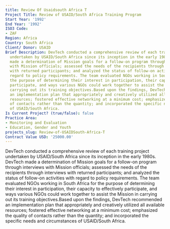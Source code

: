 ```yaml
---
title: Review Of Usaidsouth Africa T
Project Title: Review of USAID/South Africa Training Program
Start Year: '1992'
End Year: '1992'
ISO3 Code:
- ZAF
Region: Africa
Country: South Africa
Client/ Donor: USAID
Brief Description: DevTech conducted a comprehensive review of each training project
  undertaken by USAID/South Africa since its inception in the early 1980s. DevTech
  made a determination of Mission goals for a follow-on program through interviews
  with Mission officials; assessed the needs of the recipients through interviews
  with returned participants; and analyzed the status of follow-on activities with
  regard to policy requirements. The team evaluated NGOs working in South Africa for
  the purpose of determining their interest in participation, their capacity to effectively
  participate, and ways various NGOs could work together to assist the Mission in
  carrying out its training objectives.Based upon the findings, DevTech recommended
  an implementation plan that appropriately and creatively utilized all available
  resources; fostered effective networking at a minimum cost; emphasized the quality
  of contacts rather than the quantity; and incorporated the specific needs and circumstances
  of USAID/South Africa.
Is Current Project? (true/false): false
Practice Area:
- Monitoring and Evaluation
- Education, Gender and Youth
projects_slug: Review-of-USAIDSouth-Africa-T
Contract Value USD: '25000.00'
---
```


DevTech conducted a comprehensive review of each training project undertaken by USAID/South Africa since its inception in the early 1980s. DevTech made a determination of Mission goals for a follow-on program through interviews with Mission officials; assessed the needs of the recipients through interviews with returned participants; and analyzed the status of follow-on activities with regard to policy requirements. The team evaluated NGOs working in South Africa for the purpose of determining their interest in participation, their capacity to effectively participate, and ways various NGOs could work together to assist the Mission in carrying out its training objectives.Based upon the findings, DevTech recommended an implementation plan that appropriately and creatively utilized all available resources; fostered effective networking at a minimum cost; emphasized the quality of contacts rather than the quantity; and incorporated the specific needs and circumstances of USAID/South Africa.